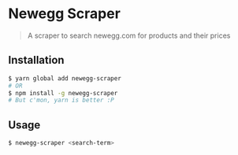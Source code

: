 # Newegg Scraper
> A scraper to search newegg.com for products and their prices

## Installation
```bash
$ yarn global add newegg-scraper
# OR
$ npm install -g newegg-scraper
# But c'mon, yarn is better :P
```

## Usage
```bash
$ newegg-scraper <search-term>
```
